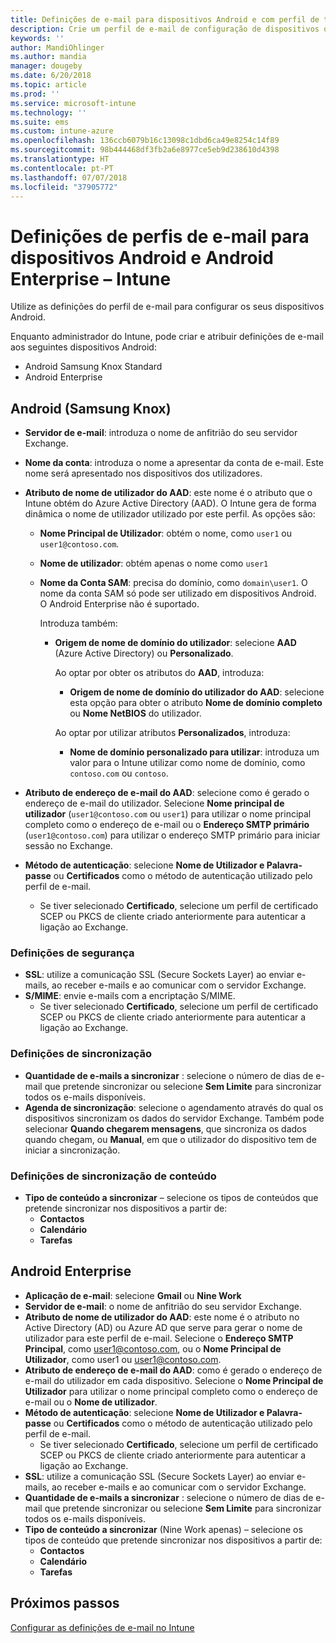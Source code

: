 ```yaml
---
title: Definições de e-mail para dispositivos Android e com perfil de trabalho do Android no Microsoft Intune – Azure | Microsoft Docs
description: Crie um perfil de e-mail de configuração de dispositivos que utilize os servidores Exchange e obtenha atributos do Azure Active Directory. Também pode ativar o SSL ou S/MIME, autenticar utilizadores com certificados ou nome de utilizador/palavra-passe e sincronizar e-mails e agendas em dispositivos Android e dispositivos com perfil de trabalho do Android com o Microsoft Intune.
keywords: ''
author: MandiOhlinger
ms.author: mandia
manager: dougeby
ms.date: 6/20/2018
ms.topic: article
ms.prod: ''
ms.service: microsoft-intune
ms.technology: ''
ms.suite: ems
ms.custom: intune-azure
ms.openlocfilehash: 136ccb6079b16c13098c1dbd6ca49e8254c14f89
ms.sourcegitcommit: 98b444468df3fb2a6e8977ce5eb9d238610d4398
ms.translationtype: HT
ms.contentlocale: pt-PT
ms.lasthandoff: 07/07/2018
ms.locfileid: "37905772"
---
```

# <a name="email-profile-settings-for-devices-running-android-and-android-enterprise---intune"></a>Definições de perfis de e-mail para dispositivos Android e Android Enterprise – Intune

Utilize as definições do perfil de e-mail para configurar os seus dispositivos Android.

Enquanto administrador do Intune, pode criar e atribuir definições de e-mail aos seguintes dispositivos Android:

- Android Samsung Knox Standard
- Android Enterprise

## <a name="android-samsung-knox"></a>Android (Samsung Knox)

- **Servidor de e-mail**: introduza o nome de anfitrião do seu servidor Exchange.
- **Nome da conta**: introduza o nome a apresentar da conta de e-mail. Este nome será apresentado nos dispositivos dos utilizadores.
- **Atributo de nome de utilizador do AAD**: este nome é o atributo que o Intune obtém do Azure Active Directory (AAD). O Intune gera de forma dinâmica o nome de utilizador utilizado por este perfil. As opções são:
  - **Nome Principal de Utilizador**: obtém o nome, como `user1` ou `user1@contoso.com`.
  - **Nome de utilizador**: obtém apenas o nome como `user1`
  - **Nome da Conta SAM**: precisa do domínio, como `domain\user1`. O nome da conta SAM só pode ser utilizado em dispositivos Android. O Android Enterprise não é suportado.

    Introduza também:  
    - **Origem de nome de domínio do utilizador**: selecione **AAD** (Azure Active Directory) ou **Personalizado**.

      Ao optar por obter os atributos do **AAD**, introduza:
      - **Origem de nome de domínio do utilizador do AAD**: selecione esta opção para obter o atributo **Nome de domínio completo** ou **Nome NetBIOS** do utilizador.

      Ao optar por utilizar atributos **Personalizados**, introduza:
      - **Nome de domínio personalizado para utilizar**: introduza um valor para o Intune utilizar como nome de domínio, como `contoso.com` ou `contoso`.

- **Atributo de endereço de e-mail do AAD**: selecione como é gerado o endereço de e-mail do utilizador. Selecione **Nome principal de utilizador** (`user1@contoso.com` ou `user1`) para utilizar o nome principal completo como o endereço de e-mail ou o **Endereço SMTP primário** (`user1@contoso.com`) para utilizar o endereço SMTP primário para iniciar sessão no Exchange.

- **Método de autenticação**: selecione **Nome de Utilizador e Palavra-passe** ou **Certificados** como o método de autenticação utilizado pelo perfil de e-mail.
  - Se tiver selecionado **Certificado**, selecione um perfil de certificado SCEP ou PKCS de cliente criado anteriormente para autenticar a ligação ao Exchange.

### <a name="security-settings"></a>Definições de segurança

- **SSL**: utilize a comunicação SSL (Secure Sockets Layer) ao enviar e-mails, ao receber e-mails e ao comunicar com o servidor Exchange.
- **S/MIME**: envie e-mails com a encriptação S/MIME.
  - Se tiver selecionado **Certificado**, selecione um perfil de certificado SCEP ou PKCS de cliente criado anteriormente para autenticar a ligação ao Exchange.

### <a name="synchronization-settings"></a>Definições de sincronização

- **Quantidade de e-mails a sincronizar** : selecione o número de dias de e-mail que pretende sincronizar ou selecione **Sem Limite** para sincronizar todos os e-mails disponíveis.
- **Agenda de sincronização**: selecione o agendamento através do qual os dispositivos sincronizam os dados do servidor Exchange. Também pode selecionar **Quando chegarem mensagens**, que sincroniza os dados quando chegam, ou **Manual**, em que o utilizador do dispositivo tem de iniciar a sincronização.

### <a name="content-sync-settings"></a>Definições de sincronização de conteúdo

- **Tipo de conteúdo a sincronizar** – selecione os tipos de conteúdos que pretende sincronizar nos dispositivos a partir de:
  - **Contactos**
  - **Calendário**
  - **Tarefas**

## <a name="android-enterprise"></a>Android Enterprise

- **Aplicação de e-mail**: selecione **Gmail** ou **Nine Work**
- **Servidor de e-mail**: o nome de anfitrião do seu servidor Exchange.
- **Atributo de nome de utilizador do AAD**: este nome é o atributo no Active Directory (AD) ou Azure AD que serve para gerar o nome de utilizador para este perfil de e-mail. Selecione o **Endereço SMTP Principal**, como user1@contoso.com, ou o **Nome Principal de Utilizador**, como user1 ou user1@contoso.com.
- **Atributo de endereço de e-mail do AAD**: como é gerado o endereço de e-mail do utilizador em cada dispositivo. Selecione o **Nome Principal de Utilizador** para utilizar o nome principal completo como o endereço de e-mail ou o **Nome de utilizador**.
- **Método de autenticação**: selecione **Nome de Utilizador e Palavra-passe** ou **Certificados** como o método de autenticação utilizado pelo perfil de e-mail.
  - Se tiver selecionado **Certificado**, selecione um perfil de certificado SCEP ou PKCS de cliente criado anteriormente para autenticar a ligação ao Exchange.
- **SSL**: utilize a comunicação SSL (Secure Sockets Layer) ao enviar e-mails, ao receber e-mails e ao comunicar com o servidor Exchange.
- **Quantidade de e-mails a sincronizar** : selecione o número de dias de e-mail que pretende sincronizar ou selecione **Sem Limite** para sincronizar todos os e-mails disponíveis.
- **Tipo de conteúdo a sincronizar** (Nine Work apenas) – selecione os tipos de conteúdo que pretende sincronizar nos dispositivos a partir de:
  - **Contactos**
  - **Calendário**
  - **Tarefas**

## <a name="next-steps"></a>Próximos passos
[Configurar as definições de e-mail no Intune](email-settings-configure.md)
